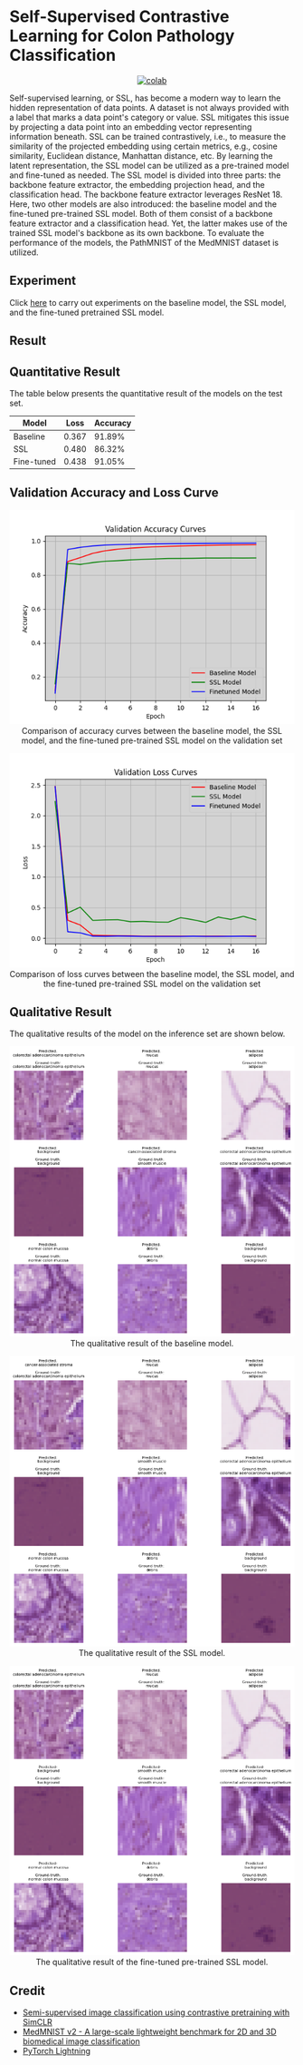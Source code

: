 # Self-Supervised Contrastive Learning for Colon Pathology Classification


 <div align="center">
    <a href="https://colab.research.google.com/github/reshalfahsi/contrastive-ssl-pathology/blob/master/Self_Supervised_Contrastive_Learning_for_Colon_Pathology_Classification.ipynb"><img src="https://colab.research.google.com/assets/colab-badge.svg" alt="colab"></a>
    <br />
 </div>


Self-supervised learning, or SSL, has become a modern way to learn the hidden representation of data points. A dataset is not always provided with a label that marks a data point's category or value. SSL mitigates this issue by projecting a data point into an embedding vector representing information beneath. SSL can be trained contrastively, i.e., to measure the similarity of the projected embedding using certain metrics, e.g., cosine similarity, Euclidean distance, Manhattan distance, etc. By learning the latent representation, the SSL model can be utilized as a pre-trained model and fine-tuned as needed. The SSL model is divided into three parts: the backbone feature extractor, the embedding projection head, and the classification head. The backbone feature extractor leverages ResNet 18. Here, two other models are also introduced: the baseline model and the fine-tuned pre-trained SSL model. Both of them consist of a backbone feature extractor and a classification head. Yet, the latter makes use of the trained SSL model's backbone as its own backbone. To evaluate the performance of the models, the PathMNIST of the MedMNIST dataset is utilized.


## Experiment


Click [here](https://github.com/reshalfahsi/contrastive-ssl-pathology/blob/master/Self_Supervised_Contrastive_Learning_for_Colon_Pathology_Classification.ipynb) to carry out experiments on the baseline model, the SSL model, and the fine-tuned pretrained SSL model.


## Result

## Quantitative Result

The table below presents the quantitative result of the models on the test set.

Model | Loss | Accuracy |
------------ | ------------- | ------------- |
Baseline |  0.367 | 91.89% |
SSL | 0.480 | 86.32% |
Fine-tuned | 0.438 | 91.05% |


## Validation Accuracy and Loss Curve

<p align="center"> <img src="https://github.com/reshalfahsi/contrastive-ssl-pathology/blob/master/assets/val_acc_curve.png" alt="loss_curve" > <br /> Comparison of accuracy curves between the baseline model, the SSL model, and the fine-tuned pre-trained SSL model on the validation set </p>

<p align="center"> <img src="https://github.com/reshalfahsi/contrastive-ssl-pathology/blob/master/assets/val_loss_curve.png" alt="loss_curve" > <br /> Comparison of loss curves between the baseline model, the SSL model, and the fine-tuned pre-trained SSL model on the validation set </p>


## Qualitative Result

The qualitative results of the model on the inference set are shown below.

<p align="center"> <img src="https://github.com/reshalfahsi/contrastive-ssl-pathology/blob/master/assets/baseline_qualitative.png" alt="baseline_qualitative" > <br /> The qualitative result of the baseline model. </p>

<p align="center"> <img src="https://github.com/reshalfahsi/contrastive-ssl-pathology/blob/master/assets/ssl_qualitative.png" alt="ssl_qualitative" > <br /> The qualitative result of the SSL model. </p>

<p align="center"> <img src="https://github.com/reshalfahsi/contrastive-ssl-pathology/blob/master/assets/fine-tuned_qualitative.png" alt="fine-tuned_qualitative" > <br /> The qualitative result of the fine-tuned pre-trained SSL model. </p>


## Credit

- [Semi-supervised image classification using contrastive pretraining with SimCLR](https://keras.io/examples/vision/semisupervised_simclr/)
- [MedMNIST v2 - A large-scale lightweight benchmark for 2D and 3D biomedical image classification](https://medmnist.com/)
- [PyTorch Lightning](https://lightning.ai/docs/pytorch/latest/)
